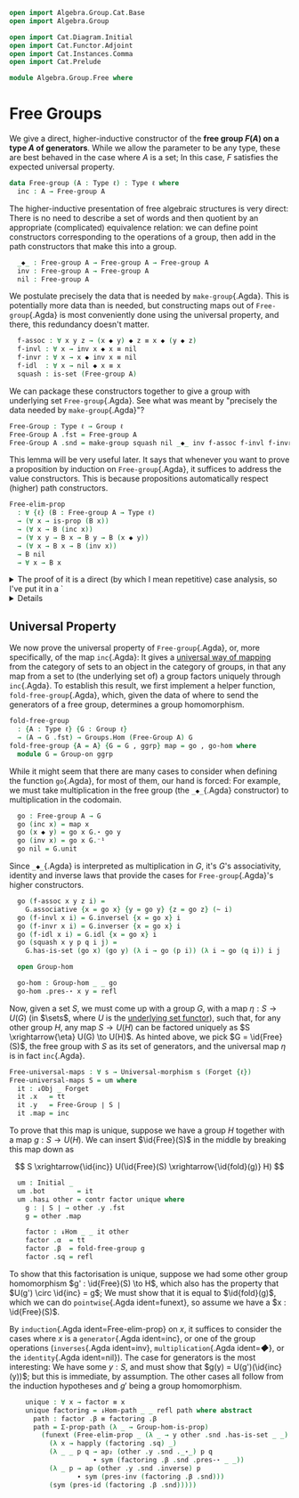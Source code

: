 ```agda
open import Algebra.Group.Cat.Base
open import Algebra.Group

open import Cat.Diagram.Initial
open import Cat.Functor.Adjoint
open import Cat.Instances.Comma
open import Cat.Prelude

module Algebra.Group.Free where
```

<!--
```agda
private variable
  ℓ : Level
  A : Type ℓ
open Group-hom
open Group-on
open Initial
open ↓Obj
open ↓Hom
```
-->

# Free Groups

We give a direct, higher-inductive constructor of the **free group
$F(A)$ on a type $A$ of generators**. While we allow the parameter to be
any type, these are best behaved in the case where $A$ is a set; In this
case, $F$ satisfies the expected universal property.

```agda
data Free-group (A : Type ℓ) : Type ℓ where
  inc : A → Free-group A
```

The higher-inductive presentation of free algebraic structures is very
direct: There is no need to describe a set of words and then quotient by
an appropriate (complicated) equivalence relation: we can define point
constructors corresponding to the operations of a group, then add in the
path constructors that make this into a group.

```agda
  _◆_ : Free-group A → Free-group A → Free-group A
  inv : Free-group A → Free-group A
  nil : Free-group A
```

We postulate precisely the data that is needed by `make-group`{.Agda}.
This is potentially more data than is needed, but constructing maps out
of `Free-group`{.Agda} is most conveniently done using the universal
property, and there, this redundancy doesn't matter.

```agda
  f-assoc : ∀ x y z → (x ◆ y) ◆ z ≡ x ◆ (y ◆ z)
  f-invl : ∀ x → inv x ◆ x ≡ nil
  f-invr : ∀ x → x ◆ inv x ≡ nil
  f-idl  : ∀ x → nil ◆ x ≡ x
  squash : is-set (Free-group A)
```

We can package these constructors together to give a group with
underlying set `Free-group`{.Agda}. See what was meant by "precisely the
data needed by `make-group`{.Agda}"?

```agda
Free-Group : Type ℓ → Group ℓ
Free-Group A .fst = Free-group A
Free-Group A .snd = make-group squash nil _◆_ inv f-assoc f-invl f-invr f-idl
```

This lemma will be very useful later. It says that whenever you want to
prove a proposition by induction on `Free-group`{.Agda}, it suffices to
address the value constructors. This is because propositions
automatically respect (higher) path constructors.

```agda
Free-elim-prop
  : ∀ {ℓ} (B : Free-group A → Type ℓ)
  → (∀ x → is-prop (B x))
  → (∀ x → B (inc x))
  → (∀ x y → B x → B y → B (x ◆ y))
  → (∀ x → B x → B (inv x))
  → B nil
  → ∀ x → B x
```

<details>
<summary>
The proof of it is a direct (by which I mean repetitive) case analysis,
so I've put it in a `<details>`{.html} tag.
</summary>

```agda
Free-elim-prop B bp bi bd binv bnil = go where
  go : ∀ x → B x
  go (inc x) = bi x
  go (x ◆ y) = bd x y (go x) (go y)
  go (inv x) = binv x (go x)
  go nil = bnil
  go (f-assoc x y z i) =
    is-prop→pathp (λ i → bp (f-assoc x y z i))
      (bd (x ◆ y) z (bd x y (go x) (go y)) (go z))
      (bd x (y ◆ z) (go x) (bd y z (go y) (go z))) i
  go (f-invl x i) =
    is-prop→pathp (λ i → bp (f-invl x i)) (bd (inv x) x (binv x (go x)) (go x)) bnil i
  go (f-invr x i) =
    is-prop→pathp (λ i → bp (f-invr x i)) (bd x (inv x) (go x) (binv x (go x))) bnil i
  go (f-idl x i) = is-prop→pathp (λ i → bp (f-idl x i)) (bd nil x bnil (go x)) (go x) i
  go (squash x y p q i j) =
    is-prop→squarep (λ i j → bp (squash x y p q i j))
      (λ i → go x) (λ i → go (p i)) (λ i → go (q i)) (λ i → go y) i j
```

</details>

## Universal Property

We now prove the universal property of `Free-group`{.Agda}, or, more
specifically, of the map `inc`{.Agda}: It gives a [universal way of
mapping] from the category of sets to an object in the category of
groups, in that any map from a set to (the underlying set of) a group
factors uniquely through `inc`{.Agda}. To establish this result, we
first implement a helper function, `fold-free-group`{.Agda}, which,
given the data of where to send the generators of a free group,
determines a group homomorphism.

[universal way of mapping]: Cat.Functor.Adjoint.html#universal-morphisms

```agda
fold-free-group
  : {A : Type ℓ} {G : Group ℓ}
  → (A → G .fst) → Groups.Hom (Free-Group A) G
fold-free-group {A = A} {G = G , ggrp} map = go , go-hom where
  module G = Group-on ggrp
```

While it might seem that there are many cases to consider when defining
the function `go`{.Agda}, for most of them, our hand is forced: For
example, we must take multiplication in the free group (the `_◆_`{.Agda}
constructor) to multiplication in the codomain.

```agda
  go : Free-group A → G
  go (inc x) = map x
  go (x ◆ y) = go x G.⋆ go y
  go (inv x) = go x G.⁻¹
  go nil = G.unit
```

Since `_◆_`{.Agda} is interpreted as multiplication in $G$, it's $G$'s
associativity, identity and inverse laws that provide the cases for
`Free-group`{.Agda}'s higher constructors.

```agda
  go (f-assoc x y z i) =
    G.associative {x = go x} {y = go y} {z = go z} (~ i)
  go (f-invl x i) = G.inversel {x = go x} i
  go (f-invr x i) = G.inverser {x = go x} i
  go (f-idl x i) = G.idl {x = go x} i
  go (squash x y p q i j) =
    G.has-is-set (go x) (go y) (λ i → go (p i)) (λ i → go (q i)) i j

  open Group-hom

  go-hom : Group-hom _ _ go
  go-hom .pres-⋆ x y = refl
```

Now, given a set $S$, we must come up with a group $G$, with a map
$\eta : S \to U(G)$ (in $\sets$, where $U$ is the [underlying set functor]),
such that, for any other group $H$, any map $S \to U(H)$ can be factored
uniquely as $S \xrightarrow{\eta} U(G) \to U(H)$. As hinted above, we
pick $G = \id{Free}(S)$, the free group with $S$ as its set of
generators, and the universal map $\eta$ is in fact `inc`{.Agda}.

[underlying set functor]: Algebra.Group.Cat.Base.html#the-underlying-set

```agda
Free-universal-maps : ∀ s → Universal-morphism s (Forget {ℓ})
Free-universal-maps S = um where
  it : ↓Obj _ Forget
  it .x   = tt
  it .y   = Free-Group ∣ S ∣
  it .map = inc
```

To prove that this map is unique, suppose we have a group $H$ together
with a map $g : S \to U(H)$. We can insert $\id{Free}(S)$ in the
middle by breaking this map down as

$$
S \xrightarrow{\id{inc}} U(\id{Free}(S) \xrightarrow{\id{fold}(g)} H)
$$

```agda
  um : Initial _
  um .bot        = it
  um .has⊥ other = contr factor unique where
    g : ∣ S ∣ → other .y .fst
    g = other .map

    factor : ↓Hom _ _ it other
    factor .α  = tt
    factor .β  = fold-free-group g
    factor .sq = refl
```

To show that this factorisation is unique, suppose we had some other
group homomorphism $g' : \id{Free}(S) \to H$, which also has the
property that $U(g') \circ \id{inc} = g$; We must show that it is
equal to $\id{fold}(g)$, which we can do `pointwise`{.Agda
ident=funext}, so assume we have a $x : \id{Free}(S)$.

By `induction`{.Agda ident=Free-elim-prop} on $x$, it suffices to
consider the cases where $x$ is a `generator`{.Agda ident=inc}, or one
of the group operations (`inverses`{.Agda ident=inv},
`multiplication`{.Agda ident=_◆_}, or the `identity`{.Agda ident=nil}).
The case for generators is the most interesting: We have some $y : S$,
and must show that $g(y) = U(g')(\id{inc}(y))$; but this is
immediate, by assumption. The other cases all follow from the induction
hypotheses and $g'$ being a group homomorphism.

```agda
    unique : ∀ x → factor ≡ x
    unique factoring = ↓Hom-path _ _ refl path where abstract
      path : factor .β ≡ factoring .β
      path = Σ-prop-path (λ _ → Group-hom-is-prop)
        (funext (Free-elim-prop _ (λ _ → y other .snd .has-is-set _ _)
          (λ x → happly (factoring .sq) _)
          (λ _ _ p q → ap₂ (other .y .snd ._⋆_) p q
                     ∙ sym (factoring .β .snd .pres-⋆ _ _))
          (λ _ p → ap (other .y .snd .inverse) p
                 ∙ sym (pres-inv (factoring .β .snd)))
          (sym (pres-id (factoring .β .snd)))))
```
